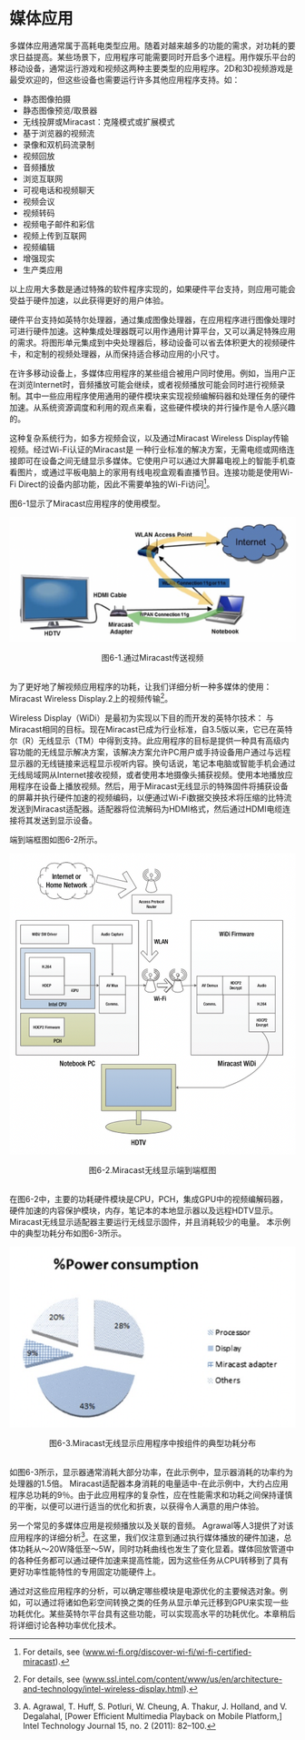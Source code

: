 # 媒体应用

多媒体应用通常属于高耗电类型应用。随着对越来越多的功能的需求，对功耗的要求日益提高。某些场景下，应用程序可能需要同时开启多个进程。用作娱乐平台的移动设备，通常运行游戏和视频这两种主要类型的应用程序。2D和3D视频游戏是最受欢迎的，但这些设备也需要运行许多其他应用程序支持。如：
* 静态图像拍摄
* 静态图像预览/取景器
* 无线投屏或Miracast：克隆模式或扩展模式
* 基于浏览器的视频流
* 录像和双机码流录制
* 视频回放
* 音频播放
* 浏览互联网
* 可视电话和视频聊天
* 视频会议
* 视频转码
* 视频电子邮件和彩信
* 视频上传到互联网
* 视频编辑
* 增强现实
* 生产类应用

以上应用大多数是通过特殊的软件程序实现的，如果硬件平台支持，则应用可能会受益于硬件加速，以此获得更好的用户体验。

硬件平台支持如英特尔处理器，通过集成图像处理器，在应用程序进行图像处理时可进行硬件加速。这种集成处理器既可以用作通用计算平台，又可以满足特殊应用的需求。将图形单元集成到中央处理器后，移动设备可以省去体积更大的视频硬件卡，和定制的视频处理器，从而保持适合移动应用的小尺寸。

在许多移动设备上，多媒体应用程序的某些组合被用户同时使用。例如，当用户正在浏览Internet时，音频播放可能会继续，或者视频播放可能会同时进行视频录制。其中一些应用程序使用通用的硬件模块来实现视频编解码器和处理任务的硬件加速。从系统资源调度和利用的观点来看，这些硬件模块的并行操作是令人感兴趣的。

这种复杂系统行为，如多方视频会议，以及通过Miracast Wireless Display传输视频。经过Wi-Fi认证的Miracast是
一种行业标准的解决方案，无需电缆或网络连接即可在设备之间无缝显示多媒体。它使用户可以通过大屏幕电视上的智能手机查看图片，或通过平板电脑上的家用有线电视盒观看直播节目。连接功能是使用Wi-Fi Direct的设备内部功能，因此不需要单独的Wi-Fi访问[^1]。

图6-1显示了Miracast应用程序的使用模型。

![](../images/6_1.png)
<center>图6-1.通过Miracast传送视频</center>
<br>

为了更好地了解视频应用程序的功耗，让我们详细分析一种多媒体的使用：Miracast Wireless Display.2上的视频传输[^2]。

Wireless Display（WiDi）是最初为实现以下目的而开发的英特尔技术：
与Miracast相同的目标。现在Miracast已成为行业标准，自3.5版以来，它已在英特尔（R）无线显示（TM）中得到支持。此应用程序的目标是提供一种具有高级内容功能的无线显示解决方案，该解决方案允许PC用户或手持设备用户通过与远程显示器的无线链接来远程显示视听内容。换句话说，笔记本电脑或智能手机会通过无线局域网从Internet接收视频，或者使用本地摄像头捕获视频。使用本地播放应用程序在设备上播放视频。然后，用于Miracast无线显示的特殊固件将捕获设备的屏幕并执行硬件加速的视频编码，以便通过Wi-Fi数据交换技术将压缩的比特流发送到Miracast适配器。适配器将位流解码为HDMI格式，然后通过HDMI电缆连接将其发送到显示设备。

端到端框图如图6-2所示。

![](../images/6_2.png)
<center>图6-2.Miracast无线显示端到端框图</center>
<br>

在图6-2中，主要的功耗硬件模块是CPU，PCH，集成GPU中的视频编解码器，硬件加速的内容保护模块，内存，笔记本的本地显示器以及远程HDTV显示。Miracast无线显示适配器主要运行无线显示固件，并且消耗较少的电量。 本示例中的典型功耗分布如图6-3所示。

![](../images/6_3.png)
<center>图6-3.Miracast无线显示应用程序中按组件的典型功耗分布</center>
<br>

如图6-3所示，显示器通常消耗大部分功率，在此示例中，显示器消耗的功率约为处理器的1.5倍。 Miracast适配器本身消耗的电量适中-在此示例中，大约占应用程序总功耗的9％。由于此应用程序的复杂性，应在性能需求和功耗之间保持谨慎的平衡，以便可以进行适当的优化和折衷，以获得令人满意的用户体验。

另一个常见的多媒体应用是视频播放以及关联的音频。 Agrawal等人3提供了对该应用程序的详细分析[^3]。在这里，我们仅注意到通过执行媒体播放的硬件加速，总体功耗从〜20W降低至〜5W，同时功耗曲线也发生了变化显着。媒体回放管道中的各种任务都可以通过硬件加速来提高性能，因为这些任务从CPU转移到了具有更好功率性能特性的专用固定功能硬件上。

通过对这些应用程序的分析，可以确定哪些模块是电源优化的主要候选对象。例如，可以通过将诸如色彩空间转换之类的任务从显示单元迁移到GPU来实现一些功耗优化。某些英特尔平台具有这些功能，可以实现高水平的功耗优化。本章稍后将详细讨论各种功率优化技术。

[^1]: For details, see (www.wi-fi.org/discover-wi-fi/wi-fi-certified-miracast). 
[^2]: For details, see (www.ssl.intel.com/content/www/us/en/architecture-and-technology/intel-wireless-display.html). 
[^3]: A. Agrawal, T. Huff, S. Potluri, W. Cheung, A. Thakur, J. Holland, and V. Degalahal, [Power Efficient Multimedia Playback on Mobile Platform,] Intel Technology Journal 15, no. 2 (2011): 82–100.
